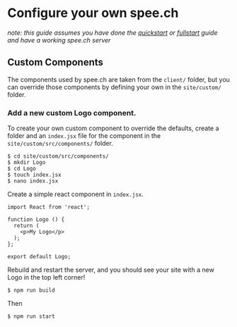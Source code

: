 # Configure your own spee.ch

_note: this guide assumes you have done the [quickstart](https://github.com/lbryio/spee.ch/blob/readme-update/README.md) or [fullstart](https://github.com/lbryio/spee.ch/blob/readme-update/fullstart.md) guide and have a working spee.ch server_

## Custom Components
The components used by spee.ch are taken from the `client/` folder, but you can override those components by defining your own in the `site/custom/` folder.

### Add a new custom Logo component.

To create your own custom component to override the defaults, create a folder and an `index.jsx` file for the component in the `site/custom/src/components/` folder.

```
$ cd site/custom/src/components/
$ mkdir Logo
$ cd Logo
$ touch index.jsx
$ nano index.jsx
```

Create a simple react component in `index.jsx`.

```
import React from 'react';

function Logo () {
  return (
    <p>My Logo</p>
  );
};

export default Logo;
```

Rebuild and restart the server, and you should see your site with a new Logo in the top left corner!
```
$ npm run build
```
Then
```
$ npm run start
```
